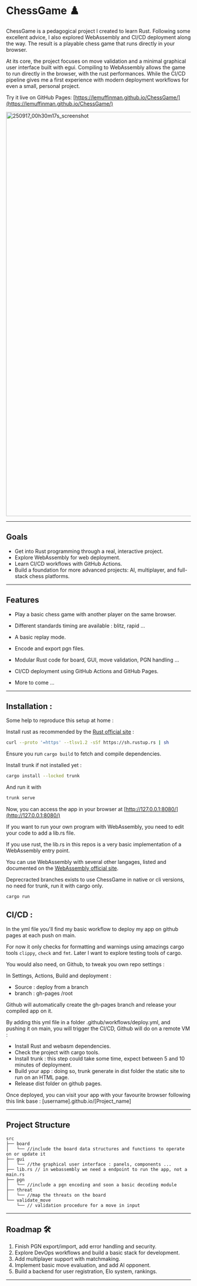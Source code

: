 
# ChessGame ♟️

ChessGame is a pedagogical project I created to learn Rust. Following some excellent advice, I also explored WebAssembly and CI/CD deployment along the way. The result is a playable chess game that runs directly in your browser.

At its core, the project focuses on move validation and a minimal graphical user interface built with egui. 
Compiling to WebAssembly allows the game to run directly in the browser, with the rust performances.
While the CI/CD pipeline gives me a first experience with modern deployment workflows for even a small, personal project.

Try it live on GitHub Pages: [https://lemuffinman.github.io/ChessGame/](https://lemuffinman.github.io/ChessGame/)

<img width="1918" height="1102" alt="250917_00h30m17s_screenshot" src="https://github.com/user-attachments/assets/b4c4dcb6-a7e1-472e-9157-766642b5dc85" />

---

## Goals

* Get into Rust programming through a real, interactive project.
* Explore WebAssembly for web deployment.
* Learn CI/CD workflows with GitHub Actions.
* Build a foundation for more advanced projects: AI, multiplayer, and full-stack chess platforms.

---

## Features

* Play a basic chess game with another player on the same browser.
* Different standards timing are available : blitz, rapid ...
* A basic replay mode.
* Encode and export pgn files.
  
* Modular Rust code for board, GUI, move validation, PGN handling ...
* CI/CD deployment using GitHub Actions and GitHub Pages.

* More to come ...
---

## Installation :
Some help to reproduce this setup at home :

Install rust as recommended by the [Rust official site](https://www.rust-lang.org/tools/install) : 
```bash
curl --proto '=https' --tlsv1.2 -sSf https://sh.rustup.rs | sh
```
Ensure you run ```cargo build``` to fetch and compile dependencies.

Install trunk if not installed yet : 
```bash
cargo install --locked trunk 
```
And run it with 
```bash
trunk serve 
```
Now, you can access the app in your browser at [http://127.0.0.1:8080/](http://127.0.0.1:8080/)

If you want to run your own program with WebAssembly, you need to edit your code to add a lib.rs file.

If you use rust, the lib.rs in this repos is a very basic implementation of a WebAssembly entry point.

You can use WebAssembly with several other langages, listed and documented on the [WebAssembly official site](https://webassembly.org/getting-started/developers-guide/).

Deprecracted branches exists to use ChessGame in native or cli versions, no need for trunk, run it with cargo only. 

```bash
cargo run
```

## CI/CD :
In the yml file you'll find my basic workflow to deploy my app on github pages at each push on main.

For now it only checks for formatting and warnings using amazings cargo tools ```clippy```, ```check``` and ```fmt```. Later I want to explore testing tools of cargo.

You would also need, on Github, to tweak you own repo settings : 

In Settings, Actions, Build and deployment :
- Source : deploy from a branch
- branch : gh-pages /root
  
Github will automatically create the gh-pages branch and release your compiled app on it.

By adding this yml file in a folder .github/workflows/deploy.yml, and pushing it on main, you will trigger the CI/CD, Github will do on a remote VM : 
- Install Rust and webasm dependencies.
- Check the project with cargo tools.
- Install trunk : this step could take some time, expect between 5 and 10 minutes of deployment.
- Build your app : doing so, trunk generate in dist folder the static site to run on an HTML page.
- Release dist folder on github pages.

Once deployed, you can visit your app with your favourite browser following this link base : [username].github.io/[Project_name]

---

## Project Structure

```text
src
├── board
│   └── //include the board data structures and functions to operate on or update it
├── gui
│   └── //the graphical user interface : panels, components ...
├── lib.rs // in webassembly we need a endpoint to run the app, not a main.rs
├── pgn 
│   └── //include a pgn encoding and soon a basic decoding module
├── threat
│   └── //map the threats on the board
└── validate_move
    └── // validation procedure for a move in input
```


---

## Roadmap 🛠️

1. Finish PGN export/import, add error handling and security.
2. Explore DevOps workflows and build a basic stack for development.
3. Add multiplayer support with matchmaking.
4. Implement basic move evaluation, and add AI opponent.
6. Build a backend for user registration, Elo system, rankings.

---



